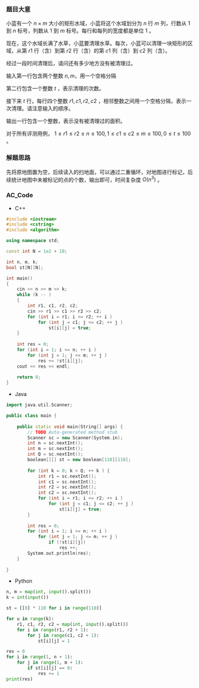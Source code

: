 ### 题目大意
小蓝有一个 $n × m$ 大小的矩形水域，小蓝将这个水域划分为 $n$ 行 $m$ 列，行数从 $1$ 到 $n$ 标号，列数从 $1$ 到 $m$ 标号。每行和每列的宽度都是单位 $1$ 。

现在，这个水域长满了水草，小蓝要清理水草。每次，小蓝可以清理一块矩形的区域，从第 $r1$ 行（含）到第 $r2$ 行（含）的第 $c1$ 列（含）到 $c2$ 列（含）。

经过一段时间清理后，请问还有多少地方没有被清理过。

输入第一行包含两个整数 $n, m$，用一个空格分隔

第二行包含一个整数 $t$ ，表示清理的次数。

接下来 $t$ 行，每行四个整数 $r1, c1, r2, c2$ ，相邻整数之间用一个空格分隔，表示一次清理。请注意输入的顺序。

输出一行包含一个整数，表示没有被清理过的面积。

对于所有评测用例， $1 ≤ r1 ≤ r2 ≤ n ≤ 100, 1 ≤ c1 ≤ c2 ≤ m ≤ 100, 0 ≤ t ≤ 100$ 。


### 解题思路
先将原地图置为空，后续读入的扫地面，可以通过二重循环，对地图进行标记，后续统计地图中未被标记的点的个数，输出即可，时间复杂度 $O(n^3)$ 。

### AC_Code

+ C++

```CPP
#include <iostream>
#include <cstring>
#include <algorithm>

using namespace std;

const int N = 1e2 + 10;

int n, m, k;
bool st[N][N];

int main()
{
    cin >> n >> m >> k;
    while (k -- )
    {
        int r1, c1, r2, c2;
        cin >> r1 >> c1 >> r2 >> c2;
        for (int i = r1; i <= r2; ++ i )
            for (int j = c1; j <= c2; ++ j )
                st[i][j] = true;
    }
    
    int res = 0;
    for (int i = 1; i <= n; ++ i )
        for (int j = 1; j <= m; ++ j )
            res += !st[i][j];
    cout << res << endl;
    
    return 0;
}
```

+ Java

```cpp
import java.util.Scanner;

public class main {
	
	public static void main(String[] args) {
		// TODO Auto-generated method stub
		Scanner sc = new Scanner(System.in);
		int n = sc.nextInt();
		int m = sc.nextInt();
		int Q = sc.nextInt();
		boolean[][] st = new boolean[110][110];
		
		for (int k = 0; k < Q; ++ k ) {
			int r1 = sc.nextInt();
			int c1 = sc.nextInt();
			int r2 = sc.nextInt();
			int c2 = sc.nextInt();
			for (int i = r1; i <= r2; ++ i )
				for (int j = c1; j <= c2; ++ j )
					st[i][j] = true;
		}
		
		int res = 0;
		for (int i = 1; i <= n; ++ i )
	        for (int j = 1; j <= m; ++ j )
	        	if (!st[i][j])
	        		res ++;
		System.out.println(res);
	}
	
}
```

- Python

```python
n, m = map(int, input().split())
k = int(input())

st = [[0] * 110 for i in range(110)]

for u in range(k):
    r1, c1, r2, c2 = map(int, input().split())
    for i in range(r1, r2 + 1):
        for j in range(c1, c2 + 1):
            st[i][j] = 1

res = 0
for i in range(1, n + 1):
    for j in range(1, m + 1):
        if st[i][j] == 0:
            res += 1
print(res)
```

